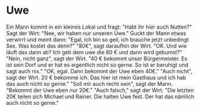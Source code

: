 # Uwe

Ein Mann kommt in ein kleines Lokal und fragt: "Habt ihr hier auch Nutten?"
Sagt der Wirt: "Nee, wir haben nur unseren Uwe."
Guckt der Mann etwas verwirrt und meint dann: "Egal, ich bin so geil, ich brauche jetzt unbedingt Sex. Was kostet das denn?"
"80€", sagt daraufhin der Wirt.
"OK. Und wie läuft das dann ab? Ich geb dem uwe die 80 € und dann wird gebumst?"
"Nein, nicht ganz", sagt der Wirt. "40 € bekommt unser Bürgermeister. Es ist sein Dorf und er hat es eigentlich nicht so gerne. So ist er beruhigt und sagt auch nix."
"OK, egal. Dann bekommt der Uwe eben 40€."
"Auch nicht", sagt der Wirt. 20 € bekomme ich. Das hier ist mein Gasthaus und ich hab das auch nicht so gerne."
"Soll mir auch recht sein", sagt der Mann. "Bekommt der Uwe eben nur 20€."
"Auch falsch," sagt der Wirt. "Die letzten 20€ teilen sich Michael und Rainer. Die halten Uwe fest. Der hat das nämlich auch nicht so gerne."

